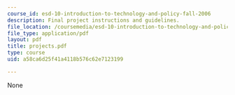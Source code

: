 ```yaml
---
course_id: esd-10-introduction-to-technology-and-policy-fall-2006
description: Final project instructions and guidelines.
file_location: /coursemedia/esd-10-introduction-to-technology-and-policy-fall-2006/a58ca6d25f41a4118b576c62e7123199_projects.pdf
file_type: application/pdf
layout: pdf
title: projects.pdf
type: course
uid: a58ca6d25f41a4118b576c62e7123199

---
```

None